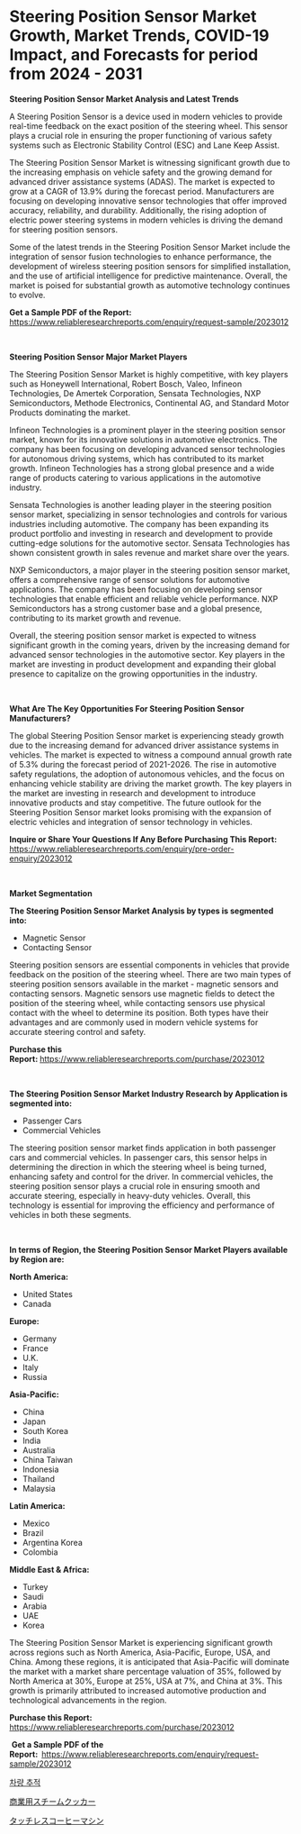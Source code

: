 <p><h1>Steering Position Sensor Market Growth, Market Trends, COVID-19 Impact, and Forecasts for period from 2024 - 2031</h1></p><p><strong>Steering Position Sensor Market Analysis and Latest Trends</strong></p>
<p><p>A Steering Position Sensor is a device used in modern vehicles to provide real-time feedback on the exact position of the steering wheel. This sensor plays a crucial role in ensuring the proper functioning of various safety systems such as Electronic Stability Control (ESC) and Lane Keep Assist.</p><p>The Steering Position Sensor Market is witnessing significant growth due to the increasing emphasis on vehicle safety and the growing demand for advanced driver assistance systems (ADAS). The market is expected to grow at a CAGR of 13.9% during the forecast period. Manufacturers are focusing on developing innovative sensor technologies that offer improved accuracy, reliability, and durability. Additionally, the rising adoption of electric power steering systems in modern vehicles is driving the demand for steering position sensors.</p><p>Some of the latest trends in the Steering Position Sensor Market include the integration of sensor fusion technologies to enhance performance, the development of wireless steering position sensors for simplified installation, and the use of artificial intelligence for predictive maintenance. Overall, the market is poised for substantial growth as automotive technology continues to evolve.</p></p>
<p><strong>Get a Sample PDF of the Report:&nbsp;</strong> <a href="https://www.reliableresearchreports.com/enquiry/request-sample/2023012">https://www.reliableresearchreports.com/enquiry/request-sample/2023012</a></p>
<p>&nbsp;</p>
<p><strong>Steering Position Sensor Major Market Players</strong></p>
<p><p>The Steering Position Sensor Market is highly competitive, with key players such as Honeywell International, Robert Bosch, Valeo, Infineon Technologies, De Amertek Corporation, Sensata Technologies, NXP Semiconductors, Methode Electronics, Continental AG, and Standard Motor Products dominating the market. </p><p>Infineon Technologies is a prominent player in the steering position sensor market, known for its innovative solutions in automotive electronics. The company has been focusing on developing advanced sensor technologies for autonomous driving systems, which has contributed to its market growth. Infineon Technologies has a strong global presence and a wide range of products catering to various applications in the automotive industry.</p><p>Sensata Technologies is another leading player in the steering position sensor market, specializing in sensor technologies and controls for various industries including automotive. The company has been expanding its product portfolio and investing in research and development to provide cutting-edge solutions for the automotive sector. Sensata Technologies has shown consistent growth in sales revenue and market share over the years.</p><p>NXP Semiconductors, a major player in the steering position sensor market, offers a comprehensive range of sensor solutions for automotive applications. The company has been focusing on developing sensor technologies that enable efficient and reliable vehicle performance. NXP Semiconductors has a strong customer base and a global presence, contributing to its market growth and revenue.</p><p>Overall, the steering position sensor market is expected to witness significant growth in the coming years, driven by the increasing demand for advanced sensor technologies in the automotive sector. Key players in the market are investing in product development and expanding their global presence to capitalize on the growing opportunities in the industry.</p></p>
<p>&nbsp;</p>
<p><strong>What Are The Key Opportunities For Steering Position Sensor Manufacturers?</strong></p>
<p><p>The global Steering Position Sensor market is experiencing steady growth due to the increasing demand for advanced driver assistance systems in vehicles. The market is expected to witness a compound annual growth rate of 5.3% during the forecast period of 2021-2026. The rise in automotive safety regulations, the adoption of autonomous vehicles, and the focus on enhancing vehicle stability are driving the market growth. The key players in the market are investing in research and development to introduce innovative products and stay competitive. The future outlook for the Steering Position Sensor market looks promising with the expansion of electric vehicles and integration of sensor technology in vehicles.</p></p>
<p><strong>Inquire or Share Your Questions If Any Before Purchasing This Report:</strong> <a href="https://www.reliableresearchreports.com/enquiry/pre-order-enquiry/2023012">https://www.reliableresearchreports.com/enquiry/pre-order-enquiry/2023012</a></p>
<p>&nbsp;</p>
<p><strong>Market Segmentation</strong></p>
<p><strong>The Steering Position Sensor Market Analysis by types is segmented into:</strong></p>
<p><ul><li>Magnetic Sensor</li><li>Contacting Sensor</li></ul></p>
<p><p>Steering position sensors are essential components in vehicles that provide feedback on the position of the steering wheel. There are two main types of steering position sensors available in the market - magnetic sensors and contacting sensors. Magnetic sensors use magnetic fields to detect the position of the steering wheel, while contacting sensors use physical contact with the wheel to determine its position. Both types have their advantages and are commonly used in modern vehicle systems for accurate steering control and safety.</p></p>
<p><strong>Purchase this Report:&nbsp;</strong><a href="https://www.reliableresearchreports.com/purchase/2023012">https://www.reliableresearchreports.com/purchase/2023012</a></p>
<p>&nbsp;</p>
<p><strong>The Steering Position Sensor Market Industry Research by Application is segmented into:</strong></p>
<p><ul><li>Passenger Cars</li><li>Commercial Vehicles</li></ul></p>
<p><p>The steering position sensor market finds application in both passenger cars and commercial vehicles. In passenger cars, this sensor helps in determining the direction in which the steering wheel is being turned, enhancing safety and control for the driver. In commercial vehicles, the steering position sensor plays a crucial role in ensuring smooth and accurate steering, especially in heavy-duty vehicles. Overall, this technology is essential for improving the efficiency and performance of vehicles in both these segments.</p></p>
<p>&nbsp;</p>
<p><strong>In terms of Region, the Steering Position Sensor Market Players available by Region are:</strong></p>
<p>
    <p> <strong> North America: </strong>
        <ul>
            <li>United States</li>
            <li>Canada</li>
        </ul>
        </p> 
    <p> <strong> Europe: </strong>
        <ul>
            <li>Germany</li>
            <li>France</li>
            <li>U.K.</li>
            <li>Italy</li>
            <li>Russia</li>
        </ul>
        </p> 
    <p> <strong> Asia-Pacific: </strong>
        <ul>
            <li>China</li>
            <li>Japan</li>
            <li>South Korea</li>
            <li>India</li>
            <li>Australia</li>
            <li>China Taiwan</li>
            <li>Indonesia</li>
            <li>Thailand</li>
            <li>Malaysia</li>
        </ul>
        </p> 
    <p> <strong> Latin America: </strong>
        <ul>
            <li>Mexico</li>
            <li>Brazil</li>
            <li>Argentina Korea</li>
            <li>Colombia</li>
        </ul>
        </p> 
    <p> <strong> Middle East & Africa: </strong>
        <ul>
            <li>Turkey</li>
            <li>Saudi</li>
            <li>Arabia</li>
            <li>UAE</li>
            <li>Korea</li>
        </ul>
    </p>
    </p>
<p><p>The Steering Position Sensor Market is experiencing significant growth across regions such as North America, Asia-Pacific, Europe, USA, and China. Among these regions, it is anticipated that Asia-Pacific will dominate the market with a market share percentage valuation of 35%, followed by North America at 30%, Europe at 25%, USA at 7%, and China at 3%. This growth is primarily attributed to increased automotive production and technological advancements in the region.</p></p>
<p><strong>Purchase this Report: </strong><a href="https://www.reliableresearchreports.com/purchase/2023012">https://www.reliableresearchreports.com/purchase/2023012</a></p>
<p>&nbsp;<strong>Get a Sample PDF of the Report:&nbsp;&nbsp;</strong><a href="https://www.reliableresearchreports.com/enquiry/request-sample/2023012">https://www.reliableresearchreports.com/enquiry/request-sample/2023012</a></p>
<p><strong></strong></p>
<p><p><a href="https://github.com/RichardLueilwitz787/Market-Research-Report-List-1/blob/main/199375911589.md">차량 추적</a></p><p><a href="https://github.com/JacksonWiza1924/Market-Research-Report-List-1/blob/main/160145412313.md">商業用スチームクッカー</a></p><p><a href="https://github.com/Calvi3ynJerde867/Market-Research-Report-List-1/blob/main/641334612312.md">タッチレスコーヒーマシン</a></p></p>